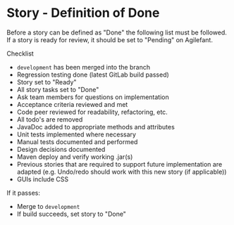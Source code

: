 # Story - Definition of Done
Before a story can be defined as "Done" the following list must be followed. 
If a story is ready for review, it should be set to "Pending" on Agilefant.
  
Checklist

- `development` has been merged into the branch
- Regression testing done (latest GitLab build passed)
- Story set to "Ready"
- All story tasks set to "Done"
- Ask team members for questions on implementation
- Acceptance criteria reviewed and met
- Code peer reviewed for readability, refactoring, etc.
- All todo's are removed
- JavaDoc added to appropriate methods and attributes
- Unit tests implemented where necessary
- Manual tests documented and performed
- Design decisions documented
- Maven deploy and verify working .jar(s)
- Previous stories that are required to support future implementation are adapted (e.g. Undo/redo should work with this new story (if applicable))
- GUIs include CSS

If it passes:

- Merge to `development`
- If build succeeds, set story to "Done"
